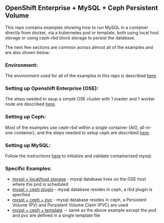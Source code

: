 ## OpenShift Enterprise + MySQL + Ceph Persistent Volume

This repo contains examples showing how to run MySQL in a container directly from docker, via a kubernetes pod or template, both using local host storage or using ceph-rbd block storage to persist the database.

The next few sections are common across almost all of the examples and are also shown below:

### Environment:
The enviromnent used for all of the examples in this repo is described [here](ENV.md).

### Setting up Openshift Enterprise (OSE):
The steps needed to seup a simple OSE cluster with 1 master and 1 worker node are described [here](OSE.md).

### Setting up Ceph:
Most of the examples use ceph-rbd within a single container (AIO, all-in-one container), and the steps needed to setup ceph are described [here](CEPH.md).

### Setting up MySQL:
Follow the instructions [here](MYSQL.md) to initialize and validate containerized mysql.

### Specific Examples:
* [mysql + local/host storage](mysql_ceph_host) - mysql database lives on the OSE host where the pod is scheduled
* [mysql + ceph plugin](mysql_ceph_plugin) - mysql database resides in ceph, a rbd plugin is specfied
* [mysql + ceph + pvc](mysql_ceph_pvc) - mysql database resides in ceph, a Persistent Volume (PV) and Persistent Volume Claim (PVC) are used
* [mysql + ceph + template](mysql_ceph_template) -- same as the above example except the pod and pvc are defined in a single template file

